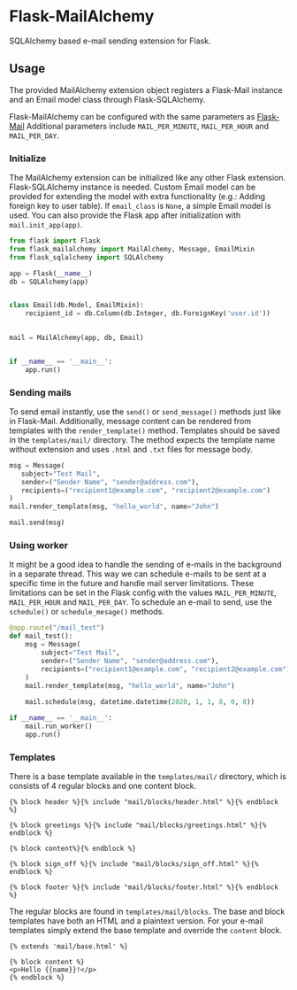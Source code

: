 # Flask-MailAlchemy
SQLAlchemy based e-mail sending extension for Flask.

## Usage

The provided MailAlchemy extension object registers a Flask-Mail instance and an
Email model class through Flask-SQLAlchemy.

Flask-MailAlchemy can be configured with the same parameters as 
[Flask-Mail](https://pythonhosted.org/Flask-Mail/#configuring-flask-mail)
Additional parameters include `MAIL_PER_MINUTE`, `MAIL_PER_HOUR` and 
`MAIL_PER_DAY`.

### Initialize

The MailAlchemy extension can be initialized like any other Flask extension.
Flask-SQLAlchemy instance is needed. Custom Email model can be provided for
extending the model with extra functionality (e.g.: Adding foreign key to user
table). If `email_class` is `None`, a simple Email model is used. You can also 
provide the Flask app after initialization with `mail.init_app(app)`. 
```python
from flask import Flask
from flask_mailalchemy import MailAlchemy, Message, EmailMixin
from flask_sqlalchemy import SQLAlchemy

app = Flask(__name__)
db = SQLAlchemy(app)


class Email(db.Model, EmailMixin):
    recipient_id = db.Column(db.Integer, db.ForeignKey('user.id'))
    

mail = MailAlchemy(app, db, Email)


if __name__ == '__main__':
    app.run()
```
 
 ### Sending mails
 To send email instantly, use the `send()` or `send_message()` methods just like
 in Flask-Mail. Additionally, message content can be rendered from templates 
 with the `render_template()` method.
 Templates should be saved in the `templates/mail/` directory. The method expects 
 the template name without extension and uses `.html` and `.txt` files for 
 message body.
 ```python
msg = Message(
    subject="Test Mail",
    sender=("Sender Name", "sender@address.com"),
    recipients=("recipient1@example.com", "recipient2@example.com")
)
mail.render_template(msg, "hello_world", name="John")

mail.send(msg)
```

### Using worker
It might be a good idea to handle the sending of e-mails in the background in a
separate thread. This way we can schedule e-mails to be sent at a specific time
in the future and handle mail server limitations. These limitations can be set
in the Flask config with the values `MAIL_PER_MINUTE`, `MAIL_PER_HOUR` and 
`MAIL_PER_DAY`. To schedule an e-mail to send, use the `schedule()` or 
`schedule_mesage()`  methods.
```python
@app.route("/mail_test")
def mail_test():
    msg = Message(
        subject="Test Mail",
        sender=("Sender Name", "sender@address.com"),
        recipients=("recipient1@example.com", "recipient2@example.com")
    )
    mail.render_template(msg, "hello_world", name="John")
    
    mail.schedule(msg, datetime.datetime(2020, 1, 1, 8, 0, 0))

if __name__ == '__main__':
    mail.run_worker()
    app.run()
```

### Templates
There is a base template available in the `templates/mail/` directory, which is
consists of 4 regular blocks and one content block.
```jinja2
{% block header %}{% include "mail/blocks/header.html" %}{% endblock %}

{% block greetings %}{% include "mail/blocks/greetings.html" %}{% endblock %}

{% block content%}{% endblock %}

{% block sign_off %}{% include "mail/blocks/sign_off.html" %}{% endblock %}

{% block footer %}{% include "mail/blocks/footer.html" %}{% endblock %}
```
The regular blocks are found in `templates/mail/blocks`. The base and block 
templates have both an HTML and a plaintext version. For your e-mail templates
simply extend the base template and override the `content` block.
```jinja2
{% extends 'mail/base.html' %}

{% block content %}
<p>Hello {{name}}!</p>
{% endblock %}
``` 